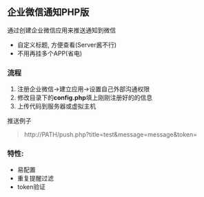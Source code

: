 ## 企业微信通知PHP版
通过创建企业微信应用来推送通知到微信
* 自定义标题, 方便查看(Server酱不行)
* 不用再挂多个APP(省电)

### 流程
1. 注册企业微信->建立应用->设置自己外部沟通权限
2. 修改目录下的**config.php**填上刚刚注册好的的信息
3. 上传代码到服务器或虚拟主机


推送例子
>http://PATH/push.php?title=test&message=message&token=

### 特性:
* 易配置
* 重复提醒过滤
* token验证
